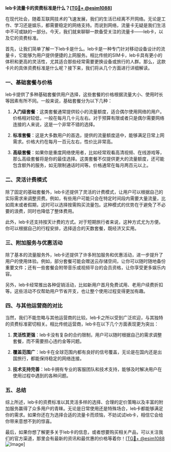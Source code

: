 **leb卡流量卡的资费标准是什么？[[TG💪+ @esim1088](https://t.me/s/esim1088)]**

在现代社会，随着互联网技术的飞速发展，我们的生活已经离不开网络。无论是工作、学习还是娱乐，都需要稳定的网络支持。而说到网络，流量卡无疑是我们生活中不可或缺的一部分。今天，我们就来聊聊一款备受关注的流量卡——leb卡，以及它的资费标准。

首先，让我们简单了解一下leb卡是什么。leb卡是一种专门针对移动设备设计的流量卡，它能够为用户提供便捷的上网服务。相比传统的SIM卡，leb卡具有更小的体积和更高的灵活性，尤其适合那些经常需要更换设备或旅行的人群。那么，这款卡片的具体资费标准是什么呢？接下来，我们将从几个方面进行详细解读。

### 一、基础套餐与价格

leb卡提供了多种基础套餐供用户选择，这些套餐的价格根据流量大小、使用时长等因素有所不同。一般来说，基础套餐分为以下几种：

1. **入门级套餐**：这类套餐通常提供较小的流量额度，适合偶尔使用网络的用户。价格相对较低，一般在每月几十元左右。对于预算有限或者只是偶尔需要网络连接的人来说，这是一个非常不错的选择。
   
2. **标准套餐**：这是大多数用户的首选，提供的流量额度适中，能够满足日常上网需求。价格大约在每月一百元左右，性价比非常高。

3. **高级套餐**：如果你是重度网络使用者，比如经常观看高清视频、在线游戏等，那么高级套餐将是你的最佳选择。这类套餐不仅提供更大的流量额度，还可能包含额外的服务，如无限制通话时间等。价格通常在每月两百元以上。

### 二、灵活计费模式

除了固定的基础套餐外，leb卡还提供了灵活的计费模式，让用户可以根据自己的实际需求来调整资费。例如，有些用户可能只会在特定时间段内需要大量流量，比如周末或者假期，这时可以选择按需购买流量包。这种模式的优势在于避免了不必要的浪费，同时也降低了整体费用。

此外，leb卡还支持按天计费的方式。对于短期旅行者来说，这种方式尤为方便。你可以根据自己的行程安排，选择适合的天数套餐，既经济又实用。

### 三、附加服务与优惠活动

除了基本的流量服务外，leb卡还提供了许多附加服务和优惠活动，进一步提升了用户的使用体验。例如，部分套餐可能会赠送云存储空间，让你可以随时随地备份重要文件；还有一些套餐会附带音乐或视频平台的会员资格，让你享受更多娱乐内容。

另外，leb卡经常推出各种促销活动，比如新用户首月免费试用、老用户续费折扣等。这些活动不仅帮助用户节省开支，也让整个使用过程变得更加有趣。

### 四、与其他运营商的对比

当然，我们不能忽略与其他运营商的比较。leb卡之所以受到广泛欢迎，与其独特的资费标准密切相关。相比传统运营商，leb卡在以下几个方面表现更为突出：

1. **灵活性更强**：leb卡没有复杂的合约限制，用户可以随时根据自己的需求调整套餐，而不需要担心违约金等问题。

2. **覆盖范围广**：leb卡在全球范围内都有良好的信号覆盖，无论是在国内还是出国旅行，都能保持稳定的网络连接。

3. **技术支持完善**：leb卡拥有专业的客服团队和技术支持，能够及时解决用户在使用过程中遇到的各种问题。

### 五、总结

综上所述，leb卡的资费标准以其灵活多样的选择、合理的定价策略以及丰富的附加服务赢得了众多用户的青睐。无论是日常使用还是特殊场合，leb卡都能够满足你的需求。如果你还在为选择合适的流量卡而烦恼，不妨试试leb卡，相信它会给你带来意想不到的惊喜。

最后，如果你想了解更多关于leb卡的信息，或者想要购买相关产品，可以关注我们的官方渠道，那里会有最新的资讯和最优惠的价格等着你！[[TG💪+ @esim1088](https://t.me/s/esim1088) ![Image](https://i.postimg.cc/4NQfJmqS/Snipaste-2025-05-13-00-14-12.png)]